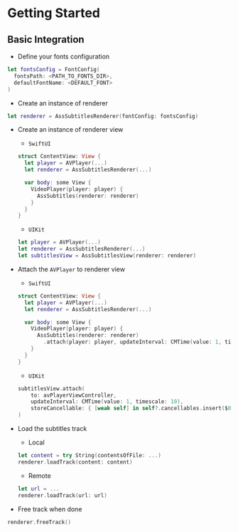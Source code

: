 # Getting Started

## Basic Integration

* Define your fonts configuration

```swift
let fontsConfig = FontConfig(
  fontsPath: <PATH_TO_FONTS_DIR>, 
  defaultFontName: <DEFAULT_FONT>
)
```

* Create an instance of renderer

```swift
let renderer = AssSubtitlesRenderer(fontConfig: fontsConfig)
```

* Create an instance of renderer view

    * `SwiftUI`
    ```swift
    struct ContentView: View {
      let player = AVPlayer(...)
      let renderer = AssSubtitlesRenderer(...)

      var body: some View {
        VideoPlayer(player: player) {
          AssSubtitles(renderer: renderer)
        }
      }
    }
    ```

    * `UIKit`
    ```swift
    let player = AVPlayer(...)
    let renderer = AssSubtitlesRenderer(...)
    let subtitlesView = AssSubtitlesView(renderer: renderer)
    ```

* Attach the `AVPlayer` to renderer view

    * `SwiftUI`
    ```swift
    struct ContentView: View {
      let player = AVPlayer(...)
      let renderer = AssSubtitlesRenderer(...)

      var body: some View {
        VideoPlayer(player: player) {
          AssSubtitles(renderer: renderer)
            .attach(player: player, updateInterval: CMTime(value: 1, timescale: 10))
        }
      }
    }
    ```

    * `UIKit`
    ```swift
    subtitlesView.attach(
        to: avPlayerViewController,
        updateInterval: CMTime(value: 1, timescale: 10),
        storeCancellable: { [weak self] in self?.cancellables.insert($0) }
    )
    ```

* Load the subtitles track

    * Local
    ```swift
    let content = try String(contentsOfFile: ...)
    renderer.loadTrack(content: content)
    ```

    * Remote
    ```swift
    let url = ...
    renderer.loadTrack(url: url)
    ```

* Free track when done

```swift
renderer.freeTrack()
```
